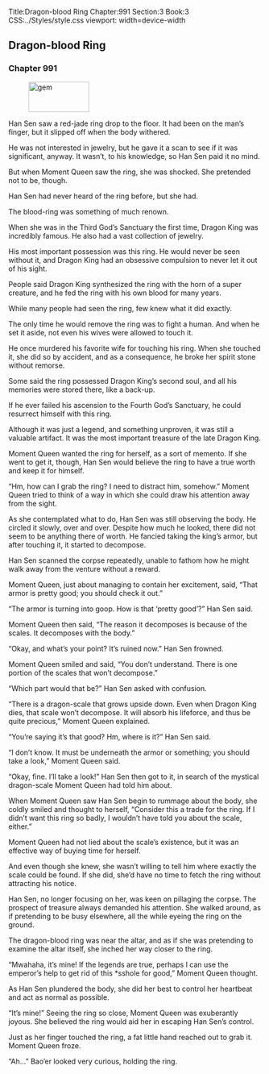 Title:Dragon-blood Ring 
Chapter:991 
Section:3 
Book:3 
CSS:../Styles/style.css 
viewport: width=device-width
  
## Dragon-blood Ring
### Chapter 991
  
<figure>
	<img src="../Images/gem.gif" alt="gem" id="gem" width="120" height="60" />
</figure>
  

  
Han Sen saw a red-jade ring drop to the floor. It had been on the man’s finger, but it slipped off when the body withered.

He was not interested in jewelry, but he gave it a scan to see if it was significant, anyway. It wasn’t, to his knowledge, so Han Sen paid it no mind.

But when Moment Queen saw the ring, she was shocked. She pretended not to be, though.

Han Sen had never heard of the ring before, but she had.

The blood-ring was something of much renown.

When she was in the Third God’s Sanctuary the first time, Dragon King was incredibly famous. He also had a vast collection of jewelry.

His most important possession was this ring. He would never be seen without it, and Dragon King had an obsessive compulsion to never let it out of his sight.

People said Dragon King synthesized the ring with the horn of a super creature, and he fed the ring with his own blood for many years.

While many people had seen the ring, few knew what it did exactly.

The only time he would remove the ring was to fight a human. And when he set it aside, not even his wives were allowed to touch it.

He once murdered his favorite wife for touching his ring. When she touched it, she did so by accident, and as a consequence, he broke her spirit stone without remorse.

Some said the ring possessed Dragon King’s second soul, and all his memories were stored there, like a back-up.

If he ever failed his ascension to the Fourth God’s Sanctuary, he could resurrect himself with this ring.

Although it was just a legend, and something unproven, it was still a valuable artifact. It was the most important treasure of the late Dragon King.

Moment Queen wanted the ring for herself, as a sort of memento. If she went to get it, though, Han Sen would believe the ring to have a true worth and keep it for himself.

“Hm, how can I grab the ring? I need to distract him, somehow.” Moment Queen tried to think of a way in which she could draw his attention away from the sight.

As she contemplated what to do, Han Sen was still observing the body. He circled it slowly, over and over. Despite how much he looked, there did not seem to be anything there of worth. He fancied taking the king’s armor, but after touching it, it started to decompose.

Han Sen scanned the corpse repeatedly, unable to fathom how he might walk away from the venture without a reward.

Moment Queen, just about managing to contain her excitement, said, “That armor is pretty good; you should check it out.”

“The armor is turning into goop. How is that ‘pretty good’?” Han Sen said.

Moment Queen then said, “The reason it decomposes is because of the scales. It decomposes with the body.”

“Okay, and what’s your point? It’s ruined now.” Han Sen frowned.

Moment Queen smiled and said, “You don’t understand. There is one portion of the scales that won’t decompose.”

“Which part would that be?” Han Sen asked with confusion.

“There is a dragon-scale that grows upside down. Even when Dragon King dies, that scale won’t decompose. It will absorb his lifeforce, and thus be quite precious,” Moment Queen explained.

“You’re saying it’s that good? Hm, where is it?” Han Sen said.

“I don’t know. It must be underneath the armor or something; you should take a look,” Moment Queen said.

“Okay, fine. I’ll take a look!” Han Sen then got to it, in search of the mystical dragon-scale Moment Queen had told him about.

When Moment Queen saw Han Sen begin to rummage about the body, she coldly smiled and thought to herself, “Consider this a trade for the ring. If I didn’t want this ring so badly, I wouldn’t have told you about the scale, either.”

Moment Queen had not lied about the scale’s existence, but it was an effective way of buying time for herself.

And even though she knew, she wasn’t willing to tell him where exactly the scale could be found. If she did, she’d have no time to fetch the ring without attracting his notice.

Han Sen, no longer focusing on her, was keen on pillaging the corpse. The prospect of treasure always demanded his attention. She walked around, as if pretending to be busy elsewhere, all the while eyeing the ring on the ground.

The dragon-blood ring was near the altar, and as if she was pretending to examine the altar itself, she inched her way closer to the ring.

“Mwahaha, it’s mine! If the legends are true, perhaps I can use the emperor’s help to get rid of this *sshole for good,” Moment Queen thought.

As Han Sen plundered the body, she did her best to control her heartbeat and act as normal as possible.

“It’s mine!” Seeing the ring so close, Moment Queen was exuberantly joyous. She believed the ring would aid her in escaping Han Sen’s control.

Just as her finger touched the ring, a fat little hand reached out to grab it. Moment Queen froze.

“Ah…” Bao’er looked very curious, holding the ring.